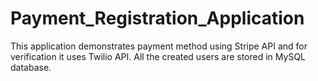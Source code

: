 # Payment_Registration_Application
This application demonstrates payment method using Stripe API and for verification it uses Twilio API. All the created users are stored in MySQL database.
